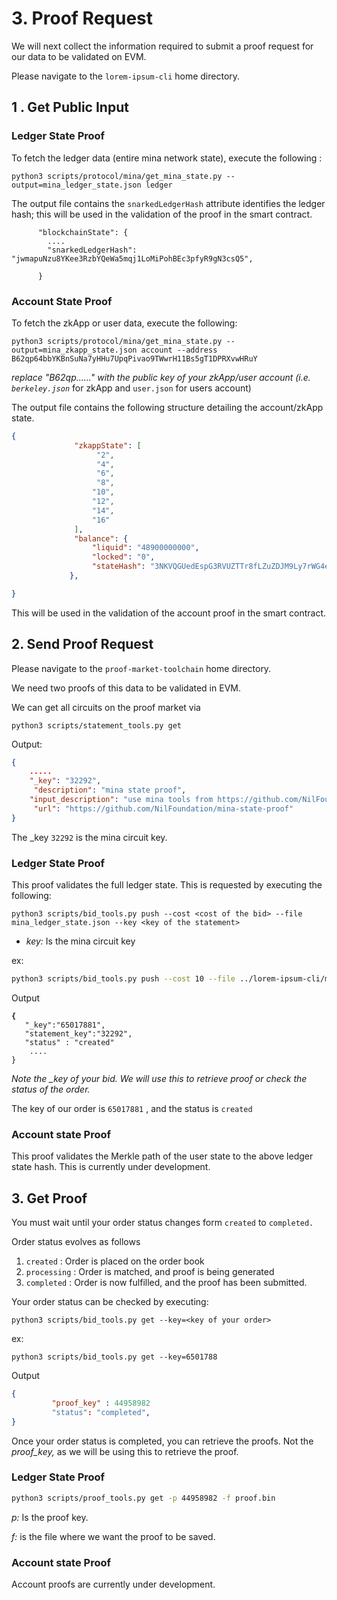 # 3. Proof Request

We will next collect the information required to submit a proof request for our data to be validated on EVM.

Please navigate to the `lorem-ipsum-cli` home directory.

## 1 . Get Public Input

### Ledger State Proof

To fetch the ledger data (entire mina network state), execute the following :&#x20;

```
python3 scripts/protocol/mina/get_mina_state.py --output=mina_ledger_state.json ledger
```

The output file contains the `snarkedLedgerHash` attribute identifies the ledger hash; this will be used in the validation of the proof in the smart contract.

```
      "blockchainState": {
        ....
        "snarkedLedgerHash": "jwmapuNzu8YKee3RzbYQeWa5mqj1LoMiPohBEc3pfyR9gN3csQ5",

      }
```

### Account State Proof

To fetch the zkApp or user data, execute the following:

```
python3 scripts/protocol/mina/get_mina_state.py --output=mina_zkapp_state.json account --address B62qp64bbYKBnSuNa7yHHu7UpqPivao9TWwrH11Bs5gT1DPRXvwHRuY
```

_replace "B62qp......" with the public key of your zkApp/user account (i.e. `berkeley.json`_  for zkApp and `user.json` for users account)

The output file contains the following structure detailing the account/zkApp state.

```json
{
              "zkappState": [
                   "2",
                   "4",
                   "6",
                   "8",
                  "10",
                  "12",
                  "14",
                  "16"
              ],
              "balance": {
                  "liquid": "48900000000",
                  "locked": "0",
                  "stateHash": "3NKVQGUedEspG3RVUZTTr8fLZuZDJM9Ly7rWG4eM89VRmRR8F5kn"
             },

}

```

This will be used in the validation of the account proof in the smart contract.

## 2. Send Proof Request

Please navigate to the `proof-market-toolchain` home directory.

We need two proofs of this data to be validated in EVM.&#x20;

We can get all circuits on the proof market via&#x20;

```
python3 scripts/statement_tools.py get
```

Output:

```json
{
    .....
    "_key": "32292",
     "description": "mina state proof",
    "input_description": "use mina tools from https://github.com/NilFoundation/lorem-ipsum-cli",
     "url": "https://github.com/NilFoundation/mina-state-proof"
}
```

The \_key `32292` is the mina circuit key.

### Ledger State Proof

This proof validates the full ledger state. This is requested by executing the following:

```
python3 scripts/bid_tools.py push --cost <cost of the bid> --file mina_ledger_state.json --key <key of the statement> 
```

* _key:_ Is the mina circuit key &#x20;

ex:

```sh
python3 scripts/bid_tools.py push --cost 10 --file ../lorem-ipsum-cli/mina_ledger_state.json --key 32292
```

Output

<pre class="language-json"><code class="lang-json"><strong>{
</strong>   "_key":"65017881",
   "statement_key":"32292",
   "status" : "created"
    ....
}
</code></pre>

_Note the \_key of your bid. We will use this to retrieve proof or check the status of the order._

The key of our order is `65017881` , and the status is `created`

### Account state Proof

This proof validates the Merkle path of the user state to the above ledger state hash.  This is currently under development.&#x20;

## 3. Get Proof

You must wait until your order status changes form `created` to `completed.`

Order status evolves as follows

1. `created` : Order is placed on the order book
2. `processing` : Order is matched, and proof is being generated
3. `completed` : Order is now fulfilled, and the proof has been submitted.

Your order status can be checked by executing:

```
python3 scripts/bid_tools.py get --key=<key of your order>
```

ex:

```
python3 scripts/bid_tools.py get --key=6501788
```

Output

```json
{
         "proof_key" : 44958982 
         "status": "completed",
}
```

Once your order status is completed, you can retrieve the proofs. Not the _proof\_key,_ as we will be using this to retrieve the proof.

### Ledger State Proof

```sh
python3 scripts/proof_tools.py get -p 44958982 -f proof.bin
```

_p:_ Is the proof key.

_f:_ is the file where we want the proof to be saved.

### Account state Proof

Account proofs are currently under development.
